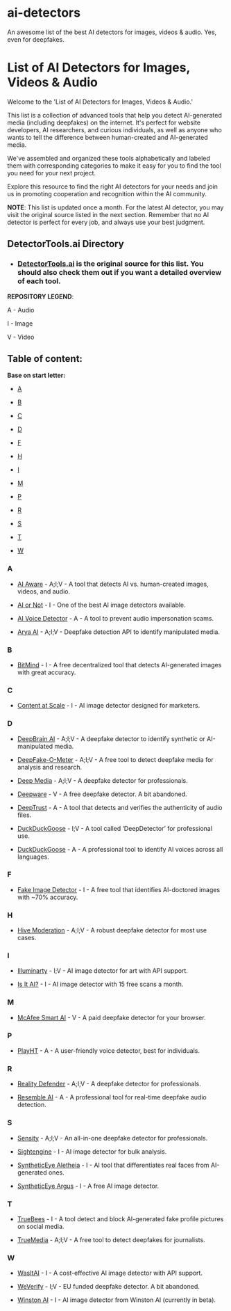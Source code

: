 # ai-detectors
An awesome list of the best AI detectors for images, videos &amp; audio. Yes, even for deepfakes.
# List of AI Detectors for Images, Videos & Audio

Welcome to the 'List of AI Detectors for Images, Videos & Audio.'

This list is a collection of advanced tools that help you detect AI-generated media (including deepfakes) on the internet. It's perfect for website developers, AI researchers, and curious individuals, as well as anyone who wants to tell the difference between human-created and AI-generated media.

We've assembled and organized these tools alphabetically and labeled them with corresponding categories to make it easy for you to find the tool you need for your next project.

Explore this resource to find the right AI detectors for your needs and join us in promoting cooperation and recognition within the AI community.

**NOTE**: This list is updated once a month. For the latest AI detector, you may visit the original source listed in the next section. Remember that no AI detector is perfect for every job, and always use your best judgment.

## DetectorTools.ai Directory
- ### [DetectorTools.ai](https://detectortools.ai) is the original source for this list. You should also check them out if you want a detailed overview of each tool.

**REPOSITORY LEGEND**:

A - Audio

I - Image

V - Video



## Table of content:
**Base on start letter:**

- [A](#a)

- [B](#b)
- [C](#c)
- [D](#d)
- [F](#f)
- [H](#h)
- [I](#i)
- [M](#m)
- [P](#p)
- [R](#r)
- [S](#s)
- [T](#t)
- [W](#w)

### A

- [AI Aware](https://aiaware.io/image-checker) - A;I;V - A tool that detects AI vs. human-created images, videos, and audio.

- [AI or Not](https://www.aiornot.com/dashboard/home) - I - One of the best AI image detectors available.

- [AI Voice Detector](https://www.aiornot.com/dashboard/home) - A - A tool to prevent audio impersonation scams.
- [Arya AI](https://api.arya.ai/deepfake-detection/) - A;I;V - Deepfake detection API to identify manipulated media.



### B

- [BitMind](https://bitmindid.com/) - I - A free decentralized tool that detects AI-generated images with great accuracy.



### C
- [Content at Scale](https://contentatscale.ai/ai-image-detector/) - I - AI image detector designed for marketers.



### D

- [DeepBrain AI](https://www.deepbrain.io/features/deepfake) - A;I;V - A deepfake detector to identify synthetic or AI-manipulated media.

- [DeepFake-O-Meter](https://zinc.cse.buffalo.edu/ubmdfl/deep-o-meter/landing_page) - A;I;V - A free tool to detect deepfake media for analysis and research.

- [Deep Media](https://deepmedia.ai/Detector) - A;I;V - A deepfake detector for professionals.

- [Deepware](https://scanner.deepware.ai/) - V - A free deepfake detector. A bit abandoned.

- [DeepTrust](https://www.deeptrustai.com/) - A - A tool that detects and verifies the authenticity of audio files.

- [DuckDuckGoose](https://www.duckduckgoose.ai/detector) - I;V - A tool called ‘DeepDetector’ for professional use.

- [DuckDuckGoose](https://detectortools.ai/tool/duckduckgoose-ai-voice-detector/) - A - A professional tool to identify AI voices across all languages. 
 

### F

- [Fake Image Detector](https://detectortools.ai/tool/fake-image-detector/) - I - A free tool that identifies AI-doctored images with ~70% accuracy.
 

### H
- [Hive Moderation](https://hivemoderation.com/ai-generated-content-detection) - A;I;V - A robust deepfake detector for most use cases.



### I

- [Illuminarty](https://illuminarty.ai/en/image/ai-generated-image-detection.html) - I;V - AI image detector for art with API support.

- [Is It AI?](https://isitai.com/ai-image-detector/) - I - AI image detector with 15 free scans a month.
 

### M

- [McAfee Smart AI](https://www.mcafee.com/ai/deepfake-detector/) - V - A paid deepfake detector for your browser.
 

### P

- [PlayHT](https://play.ht/voice-classifier-detect-ai-voices/) - A - A user-friendly voice detector, best for individuals.
 

### R

- [Reality Defender](https://www.realitydefender.com/) - A;I;V - A deepfake detector for professionals.

- [Resemble AI](https://www.resemble.ai/detect/) - A - A professional tool for real-time deepfake audio detection. 
 

### S

- [Sensity](https://sensity.ai/) - A;I;V - An all-in-one deepfake detector for professionals.

- [Sightengine](https://sightengine.com/detect-ai-generated-images) - I - AI image detector for bulk analysis.

- [SyntheticEye Aletheia](https://syntheticeye.dev/#/aletheia) - I - AI tool that differentiates real faces from AI-generated ones.

- [SyntheticEye Argus](https://syntheticeye.dev/#/argus) - I - A free AI image detector.



### T

- [TrueBees](https://truebees.eu/site/) - I - A tool detect and block AI-generated fake profile pictures on social media.

- [TrueMedia](https://www.truemedia.org/) - A;I;V - A free tool to detect deepfakes for journalists.
 

### W

- [WasItAI](https://wasitai.com/) - I - A cost-effective AI image detector with API support.

- [WeVerify](https://weverify.eu/tools/deepfake-detector/) - I;V - EU funded deepfake detector. A bit abandoned.

- [Winston AI](https://gowinston.ai/ai-image-detector/) - I - AI image detector from Winston AI (currently in beta).
